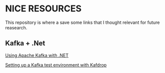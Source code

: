 # NICE RESOURCES

This repository is where a save some links that I thought relevant for future reasearch.

## Kafka + .Net

[Using Apache Kafka with .NET](https://www.red-gate.com/simple-talk/development/dotnet-development/using-apache-kafka-with-net/)

[Setting up a Kafka test environment with Kafdrop](https://www.red-gate.com/simple-talk/development/dotnet-development/setting-up-a-kafka-test-environment-with-kafdrop/)

